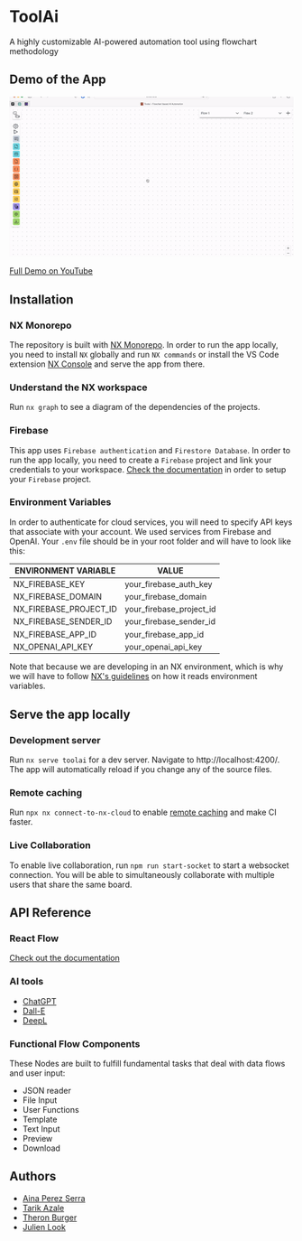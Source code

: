 # ToolAi

A highly customizable AI-powered automation tool using flowchart methodology

## Demo of the App

<img src="tool-ai.gif" width="1000">

[Full Demo on YouTube](https://youtu.be/1iVAP0cKqBk)

## Installation

### NX Monorepo

The repository is built with [NX Monorepo](https://nx.dev/). In order to run the app locally, you need to install `NX` globally and run `NX commands` or install the VS Code extension [NX Console](https://marketplace.visualstudio.com/items?itemName=nrwl.angular-console) and serve the app from there.

### Understand the NX workspace

Run `nx graph` to see a diagram of the dependencies of the projects.

### Firebase

This app uses `Firebase authentication` and `Firestore Database`. In order to run the app locally, you need to create a `Firebase` project and link your credentials to your workspace. [Check the documentation](https://firebase.google.com/) in order to setup your `Firebase` project.

### Environment Variables

In order to authenticate for cloud services, you will need to specify API keys that associate with your account. We used services from Firebase and OpenAI.
Your `.env` file should be in your root folder and will have to look like this:

| ENVIRONMENT VARIABLE   | VALUE                    |
| ---------------------- | ------------------------ |
| NX_FIREBASE_KEY        | your_firebase_auth_key   |
| NX_FIREBASE_DOMAIN     | your_firebase_domain     |
| NX_FIREBASE_PROJECT_ID | your_firebase_project_id |
| NX_FIREBASE_SENDER_ID  | your_firebase_sender_id  |
| NX_FIREBASE_APP_ID     | your_firebase_app_id     |
| NX_OPENAI_API_KEY      | your_openai_api_key      |

Note that because we are developing in an NX environment, which is why we will have to follow [NX's guidelines](https://nx.dev/recipes/environment-variables/define-environment-variables) on how it reads environment variables.

## Serve the app locally

### Development server

Run `nx serve toolai` for a dev server. Navigate to http://localhost:4200/. The app will automatically reload if you change any of the source files.

### Remote caching

Run `npx nx connect-to-nx-cloud` to enable [remote caching](https://nx.app) and make CI faster.

### Live Collaboration

To enable live collaboration, run `npm run start-socket` to start a websocket connection. You will be able to simultaneously collaborate with multiple users that share the same board.

## API Reference

### React Flow

[Check out the documentation](https://reactflow.dev/)

### AI tools

- [ChatGPT](https://openai.com/blog/chatgpt)
- [Dall-E](https://openai.com/product/dall-e-2)
- [DeepL](https://www.deepl.com/docs-api)

### Functional Flow Components

These Nodes are built to fulfill fundamental tasks that deal with data flows and user input:

- JSON reader
- File Input
- User Functions
- Template
- Text Input
- Preview
- Download

## Authors

- [Aina Perez Serra](https://github.com/ainaperez)
- [Tarik Azale](https://github.com/Deftool66)
- [Theron Burger](https://github.com/theronburger)
- [Julien Look](https://www.github.com/juice1000)
